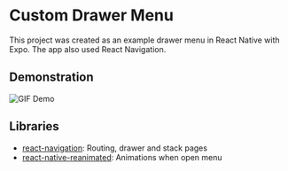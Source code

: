 
# Custom Drawer Menu

This project was created as an example drawer menu in React Native with Expo. The app also used React Navigation.

## Demonstration
![GIF Demo](https://s7.gifyu.com/images/ezgif-4-1b34d649f252.gif)
## Libraries
- [react-navigation](https://github.com/react-community/react-navigation): Routing, drawer and stack pages
- [react-native-reanimated]([https://github.com/software-mansion/react-native-reanimated]): Animations when open menu